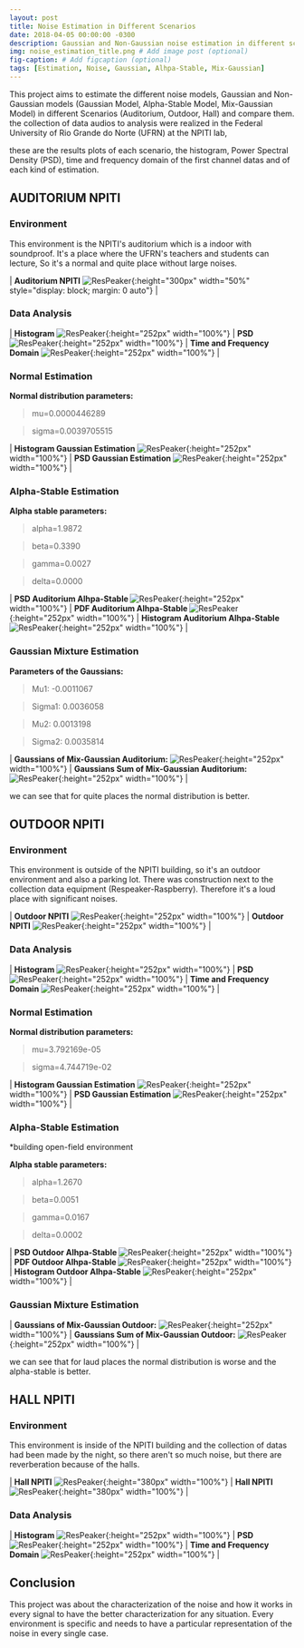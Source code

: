 ```yaml
---
layout: post
title: Noise Estimation in Different Scenarios
date: 2018-04-05 00:00:00 -0300
description: Gaussian and Non-Gaussian noise estimation in different scenarios. # Add post description (optional)
img: noise_estimation_title.png # Add image post (optional)
fig-caption: # Add figcaption (optional)
tags: [Estimation, Noise, Gaussian, Alhpa-Stable, Mix-Gaussian]
---
```


This project aims to estimate the different noise models, Gaussian and Non-Gaussian models (Gaussian Model, Alpha-Stable Model, Mix-Gaussian Model) 
in different Scenarios (Auditorium, Outdoor, Hall) and compare them. the collection of data audios to analysis were realized in the Federal University of Rio Grande do Norte (UFRN) at the NPITI lab, 


these are the results plots of each scenario, the histogram, Power Spectral Density (PSD), time and frequency domain of the first channel datas and of each kind of estimation.


## AUDITORIUM NPITI

<h3><b>Environment</b></h3>

This environment is the NPITI's auditorium which is a indoor with soundproof. It's a place where the UFRN's teachers and students can lecture, So it's a normal and quite place without large noises.

| <b>Auditorium NPITI</b> ![ResPeaker]({{site.baseurl}}/assets/img/scenarios/auditorium_1.jpg){:height="300px" width="50%" style="display: block; margin: 0 auto"} | 

<h3><b>Data Analysis</b></h3>

| <b>Histogram</b> ![ResPeaker]({{site.baseurl}}/assets/img/estimation/histogram_channels_auditorium_afternoon_NPITI_noise_plot.png){:height="252px" width="100%"} | <b>PSD</b> ![ResPeaker]({{site.baseurl}}/assets/img/estimation/psd_channels_auditorium_afternoon_NPITI_noise_plot.png){:height="252px" width="100%"} | <b>Time and Frequency Domain</b> ![ResPeaker]({{site.baseurl}}/assets/img/estimation/time_FFT_auditorium_afternoon_NPITI_noise_plot.png){:height="252px" width="100%"} |


<h3><b>Normal Estimation</b></h3>

<b>Normal distribution parameters:</b>

> mu=0.0000446289

> sigma=0.0039705515

| <b>Histogram Gaussian Estimation</b> ![ResPeaker]({{site.baseurl}}/assets/img/estimation/histogram_gaussian_auditorium_afternoon_NPITI_gaussian_noise_plot.png){:height="252px" width="100%"} | <b>PSD Gaussian Estimation</b> ![ResPeaker]({{site.baseurl}}/assets/img/estimation/psd_gaussian_auditorium_afternoon_NPITI_gaussian_noise_plot.png){:height="252px" width="100%"} | 

<h3><b>Alpha-Stable Estimation</b></h3>


<b>Alpha stable parameters:</b>


> alpha=1.9872

> beta=0.3390

> gamma=0.0027

> delta=0.0000



| <b>PSD Auditorium Alhpa-Stable </b> ![ResPeaker]({{site.baseurl}}/assets/img/estimation/psd_auditorium_alpha_stable.png){:height="252px" width="100%"} | <b>PDF Auditorium Alhpa-Stable </b> ![ResPeaker]({{site.baseurl}}/assets/img/estimation/pdf_auditorium_alpha_stable.png){:height="252px" width="100%"} | <b>Histogram Auditorium Alhpa-Stable </b> ![ResPeaker]({{site.baseurl}}/assets/img/estimation/histogram_auditorium_alpha_stable.png){:height="252px" width="100%"} |



<h3><b>Gaussian Mixture Estimation</b></h3>


<b>Parameters of the Gaussians:</b>

> Mu1: -0.0011067

> Sigma1: 0.0036058

> Mu2: 0.0013198

> Sigma2: 0.0035814

| <b>Gaussians of Mix-Gaussian Auditorium:</b> ![ResPeaker]({{site.baseurl}}/assets/img/estimation/mix_gaussian_auditorium_1.png){:height="252px" width="100%"} | <b>Gaussians Sum of Mix-Gaussian Auditorium:</b> ![ResPeaker]({{site.baseurl}}/assets/img/estimation/mix_gaussian_auditorium_2.png){:height="252px" width="100%"} | 

we can see that for quite places the normal distribution is better.

## OUTDOOR NPITI

<h3><b>Environment</b></h3>

This environment is outside of the NPITI building, so it's an outdoor environment and also a parking lot. There was construction next to the collection data equipment (Respeaker-Raspberry). Therefore it's a loud place with significant noises.

| <b>Outdoor NPITI</b> ![ResPeaker]({{site.baseurl}}/assets/img/scenarios/outside_1.jpg){:height="252px" width="100%"} | <b>Outdoor NPITI</b> ![ResPeaker]({{site.baseurl}}/assets/img/scenarios/outside_2.jpg){:height="252px" width="100%"} | 

<h3><b>Data Analysis</b></h3>

| <b>Histogram</b> ![ResPeaker]({{site.baseurl}}/assets/img/estimation/histogram_channels_outside_afternoon_NPITI_noise_plot.png){:height="252px" width="100%"} | <b>PSD</b> ![ResPeaker]({{site.baseurl}}/assets/img/estimation/psd_channels_outside_afternoon_NPITI_noise_plot.png){:height="252px" width="100%"} | <b>Time and Frequency Domain</b> ![ResPeaker]({{site.baseurl}}/assets/img/estimation/time_FFT_outside_afternoon_NPITI_noise_plot.png){:height="252px" width="100%"} |

<h3><b>Normal Estimation</b></h3>

<b>Normal distribution parameters:</b>


> mu=3.792169e-05

> sigma=4.744719e-02

| <b>Histogram Gaussian Estimation</b> ![ResPeaker]({{site.baseurl}}/assets/img/estimation/histogram_gaussian_outside_afternoon_NPITI_gaussian_noise_plot.png){:height="252px" width="100%"} | <b>PSD Gaussian Estimation</b> ![ResPeaker]({{site.baseurl}}/assets/img/estimation/psd_gaussian_outside_afternoon_NPITI_gaussian_noise_plot.png){:height="252px" width="100%"} |


<h3><b>Alpha-Stable Estimation</b></h3>
*building open-field environment

<b>Alpha stable parameters:</b>


> alpha=1.2670

> beta=0.0051

> gamma=0.0167

> delta=0.0002


| <b>PSD Outdoor Alhpa-Stable </b> ![ResPeaker]({{site.baseurl}}/assets/img/estimation/psd_outside_alpha_stable.png){:height="252px" width="100%"} | <b>PDF Outdoor Alhpa-Stable </b> ![ResPeaker]({{site.baseurl}}/assets/img/estimation/pdf_outside_alpha_stable.png){:height="252px" width="100%"} | <b>Histogram Outdoor Alhpa-Stable </b> ![ResPeaker]({{site.baseurl}}/assets/img/estimation/histogram_outside_alpha_stable.png){:height="252px" width="100%"} |


<h3><b>Gaussian Mixture Estimation</b></h3>


| <b>Gaussians of Mix-Gaussian Outdoor:</b> ![ResPeaker]({{site.baseurl}}/assets/img/estimation/mix_gaussian_outside_1.png){:height="252px" width="100%"} | <b>Gaussians Sum of Mix-Gaussian Outdoor:</b> ![ResPeaker]({{site.baseurl}}/assets/img/estimation/mix_gaussian_outside_2.png){:height="252px" width="100%"} |

we can see that for laud places the normal distribution is worse and the alpha-stable is better.

## HALL NPITI

<h3><b>Environment</b></h3>

This environment is inside of the NPITI building and the collection of datas had been made by the night, so there aren't so much noise, but there are reverberation because of the halls.

| <b>Hall NPITI</b> ![ResPeaker]({{site.baseurl}}/assets/img/scenarios/hall_1.jpg){:height="380px" width="100%"} | <b>Hall NPITI</b> ![ResPeaker]({{site.baseurl}}/assets/img/scenarios/hall_2.jpg){:height="380px" width="100%"} | 

<h3><b>Data Analysis</b></h3>

| <b>Histogram</b> ![ResPeaker]({{site.baseurl}}/assets/img/estimation/histogram_channels_hall_night_NPITI_noise_plot.png){:height="252px" width="100%"} | <b>PSD</b> ![ResPeaker]({{site.baseurl}}/assets/img/estimation/psd_channels_hall_night_NPITI_noise_plot.png){:height="252px" width="100%"} | <b>Time and Frequency Domain</b> ![ResPeaker]({{site.baseurl}}/assets/img/estimation/time_FFT_hall_night_NPITI_noise_plot.png){:height="252px" width="100%"} |


## Conclusion

This project was about the characterization of the noise and how
it works in every signal to have the better characterization for
any situation. Every environment is specific and needs to have
a particular representation of the noise in every single case.

